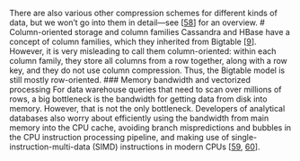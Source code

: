 There are also various other compression schemes for different kinds of data, but we won’t go into
them in detail—see
[[58](ch03.html#Abadi2013kf)]
for an overview. # Column-oriented storage and column families 
Cassandra and HBase have a concept of column families, which they inherited from Bigtable
[[9](ch03.html#Chang2006ta_ch3)]. However, it is very misleading to
call them column-oriented: within each column family, they store all columns from a row together,
along with a row key, and they do not use column compression. Thus, the Bigtable model is still
mostly row-oriented. ### Memory bandwidth and vectorized processing 
For data warehouse queries that need to scan over millions of rows, a big bottleneck is the
bandwidth for getting data from disk into memory. However, that is not the only bottleneck.
Developers of analytical databases also worry about efficiently using the bandwidth from
main memory into the CPU cache, avoiding branch mispredictions and bubbles in the CPU instruction
processing pipeline, and making use of single-instruction-multi-data (SIMD) instructions in modern
CPUs [[59](ch03.html#Boncz2005ws),
[60](ch03.html#Zhou2002gu)].